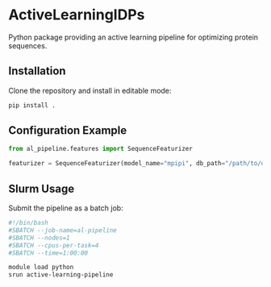 # ActiveLearningIDPs

Python package providing an active learning pipeline for optimizing protein sequences.

## Installation

Clone the repository and install in editable mode:

```bash
pip install .
```

## Configuration Example

```python
from al_pipeline.features import SequenceFeaturizer

featurizer = SequenceFeaturizer(model_name="mpipi", db_path="/path/to/database")
```

## Slurm Usage

Submit the pipeline as a batch job:

```bash
#!/bin/bash
#SBATCH --job-name=al-pipeline
#SBATCH --nodes=1
#SBATCH --cpus-per-task=4
#SBATCH --time=1:00:00

module load python
srun active-learning-pipeline
```
